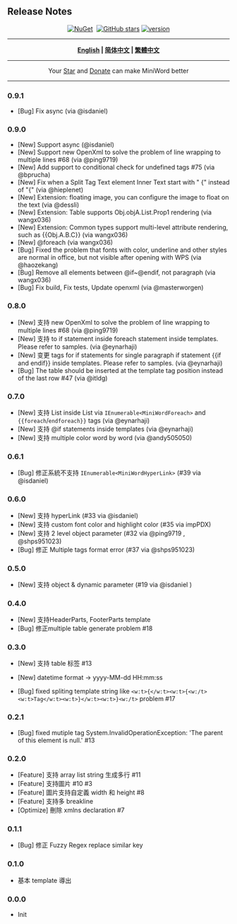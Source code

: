## Release  Notes

<div align="center">
<p><a href="https://www.nuget.org/packages/MiniWord"><img src="https://img.shields.io/nuget/v/MiniWord.svg" alt="NuGet"></a>  <a href="https://www.nuget.org/packages/MiniWord"><img src="https://img.shields.io/nuget/dt/MiniWord.svg" alt=""></a>  
<a href="https://github.com/mini-software/MiniWord" rel="nofollow"><img src="https://img.shields.io/github/stars/mini-software/MiniWord?logo=github" alt="GitHub stars"></a> 
<a href="https://www.nuget.org/packages/MiniWord"><img src="https://img.shields.io/badge/.NET-%3E%3D%204.5-red.svg" alt="version"></a>
</p>
</div>


---

<div align="center">
<p><strong><a href="README.md">English</a> | <a href="README.zh-CN.md">简体中文</a> | <a href="README.zh-Hant.md">繁體中文</a></strong></p>
</div>

---

<div align="center">
 Your <a href="https://github.com/mini-software/MiniWord">Star</a> and <a href="https://miniexcel.github.io">Donate</a> can make MiniWord better 
</div>

---


### 0.9.1
- [Bug] Fix async (via @isdaniel)

### 0.9.0
- [New] Support async (@isdaniel)
- [New] Support new OpenXml to solve the problem of line wrapping to multiple lines #68 (via @ping9719)
- [New] Add support to conditional check for undefined tags #75 (via @bprucha)
- [New] Fix when a Split Tag Text element Inner Text start with " {" instead of "{" (via @hieplenet)
- [New] Extension: floating image, you can configure the image to float on the text (via @dessli)
- [New] Extension: Table supports Obj.objA.List.Prop1 rendering (via wangx036)
- [New] Extension: Common types support multi-level attribute rendering, such as {{Obj.A.B.C}} (via wangx036)
- [New] @foreach (via wangx036)
- [Bug] Fixed the problem that fonts with color, underline and other styles are normal in office, but not visible after opening with WPS (via @haozekang)
- [Bug] Remove all elements between @if~@endif, not paragraph (via wangx036)
- [Bug] Fix build, Fix tests, Update openxml (via @masterworgen)


### 0.8.0

- [New] 支持 new OpenXml to solve the problem of line wrapping to multiple lines #68 (via @ping9719)
- [New] 支持 to if statement inside foreach statement inside templates. Please refer to samples. (via @eynarhaji)
- [New] 变更 tags for if statements for single paragraph if statement {{if and endif}} inside templates. Please refer to samples. (via @eynarhaji)
- [Bug]  The table should be inserted at the template tag position instead of the last row #47 (via @itldg)

### 0.7.0
- [New] 支持 List inside List via `IEnumerable<MiniWordForeach>` and `{{foreach`/`endforeach}}` tags (via @eynarhaji)
- [New] 支持 @if statements inside templates (via @eynarhaji)
- [New] 支持 multiple color word by word (via @andy505050)

### 0.6.1
- [Bug] 修正系統不支持 `IEnumerable<MiniWordHyperLink>` (#39 via @isdaniel)

### 0.6.0
- [New] 支持 hyperLink  (#33 via @isdaniel)
- [New] 支持 custom font color and highlight color (#35 via impPDX)
- [New] 支持 2 level object parameter (#32 via @ping9719 , @shps951023)
- [Bug] 修正 Multiple tags format error (#37 via @shps951023)


### 0.5.0

- [New] 支持 object & dynamic parameter (#19 via @isdaniel )

### 0.4.0

- [New] 支持HeaderParts, FooterParts template
- [Bug] 修正multiple table generate problem #18

### 0.3.0

- [New] 支持 table 标签  #13

- [New] datetime format -> yyyy-MM-dd HH:mm:ss
- [Bug] fixed spliting template string like `<w:t>{</w:t><w:t>{<w:/t><w:t>Tag</w:t><w:t>}</w:t><w:t>}<w:/t>` problem #17

### 0.2.1

- [Bug] fixed mutiple tag System.InvalidOperationException: 'The parent of this element is null.' #13

### 0.2.0
- [Feature] 支持 array list string 生成多行 #11
- [Feature] 支持圖片 #10 #3
- [Feature] 圖片支持自定義 width 和 height #8
- [Feature] 支持多 breakline
- [Optimize] 刪除 xmlns declaration #7

### 0.1.1
- [Bug] 修正 Fuzzy Regex replace similar key


### 0.1.0
- 基本 template 導出

### 0.0.0
- Init